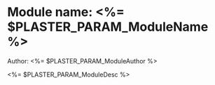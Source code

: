 # Module name: <%= $PLASTER_PARAM_ModuleName %>

Author: <%= $PLASTER_PARAM_ModuleAuthor %>

<%= $PLASTER_PARAM_ModuleDesc %>